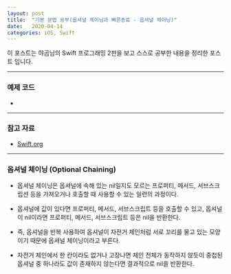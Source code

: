 ```yaml
---
layout: post
title:  "기본 문법 공부(옵셔널 체이닝과 빠른종료 - 옵셔널 체이닝)"
date:   2020-04-14
categories: iOS, Swift
---
```


이 포스트는 야곰님의 Swift 프로그래밍 2판을 보고 스스로 공부한 내용을 정리한 포스트 입니다.

- - -

### 예제 코드

- []()

- - -

### 참고 자료

- [Swift.org](https://docs.swift.org/swift-book/LanguageGuide/OptionalChaining.html)

- - -

### 옵셔널 체이닝 (Optional Chaining)

- 옵셔널 체이닝은 옵셔널에 속해 있는 nil일지도 모르는 프로퍼티, 메서드, 서브스크립션 등을 가져오거나 호출할 때 사용할 수 있는 일련의 과정이다.

- 옵셔널에 값이 있다면 프로퍼티, 메서드, 서브스크립트 등을 호출할 수 있고, 옵셔널이 nil이라면 프로퍼티, 메서드, 서브스크립트 등은 nil을 반환한다.

- 즉, 옵셔널을 반복 사용하여 옵셔널이 자전거 체인처럼 서로 꼬리를 물고 있는 모양이기 때문에 옵셔널 체이닝이라고 부른다.

- 자전거 체인에서 한 칸이라도 없거나 고장나면 체인 전체가 동작하지 않듯이 중첩된 옵셔널 중 하나라도 값이 존재하지 않는다면 결과적으로 nil을 반환한다.